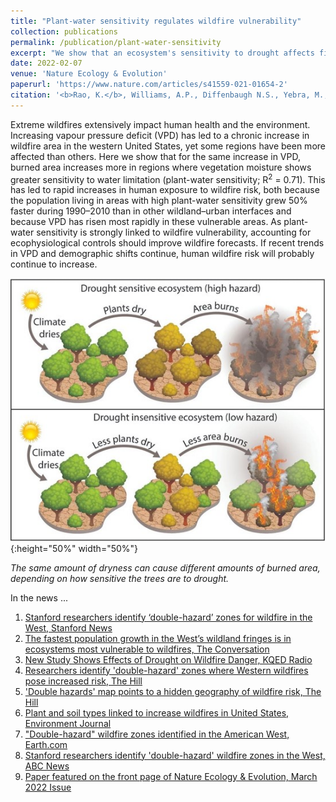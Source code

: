 ```yaml
---
title: "Plant-water sensitivity regulates wildfire vulnerability"
collection: publications
permalink: /publication/plant-water-sensitivity
excerpt: "We show that an ecosystem's sensitivity to drought affects fire hazard. "
date: 2022-02-07
venue: 'Nature Ecology & Evolution'
paperurl: 'https://www.nature.com/articles/s41559-021-01654-2'
citation: '<b>Rao, K.</b>, Williams, A.P., Diffenbaugh N.S., Yebra, M., & Konings, A.G. (2022). Plant-water sensitivity regulates wildfire vulnerability. <i>Nature Ecology & Evolution, </i>6, 332–339 (2022)'
---
```


Extreme wildfires extensively impact human health and the environment. Increasing vapour pressure deficit (VPD) has led to a chronic increase in wildfire area in the western United States, yet some regions have been more affected than others. Here we show that for the same increase in VPD, burned area increases more in regions where vegetation moisture shows greater sensitivity to water limitation (plant-water sensitivity; R<sup>2</sup> = 0.71). This has led to rapid increases in human exposure to wildfire risk, both because the population living in areas with high plant-water sensitivity grew 50% faster during 1990–2010 than in other wildland–urban interfaces and because VPD has risen most rapidly in these vulnerable areas. As plant-water sensitivity is strongly linked to wildfire vulnerability, accounting for ecophysiological controls should improve wildfire forecasts. If recent trends in VPD and demographic shifts continue, human wildfire risk will probably continue to increase.

![The same amount of dryness can cause different amounts of burned area, depending on how sensitive the trees are to drought.](/images/pws_overview.jpg){:height="50%" width="50%"}

_The same amount of dryness can cause different amounts of burned area, depending on how sensitive the trees are to drought._

In the news ...

1. <a href="https://news.stanford.edu/2022/02/07/wildfire-burn-area/" target="_blank">Stanford researchers identify ‘double-hazard’ zones for wildfire in the West, Stanford News</a>
1. <a href="https://theconversation.com/the-fastest-population-growth-in-the-wests-wildland-fringes-is-in-ecosystems-most-vulnerable-to-wildfires-173410" target="_blank">The fastest population growth in the West’s wildland fringes is in ecosystems most vulnerable to wildfires, The Conversation</a>
1. <a href="https://omny.fm/shows/kqed-segmented-audio/new-study-shows-effects-of-drought-on-wildfire-dan" target="_blank">New Study Shows Effects of Drought on Wildfire Danger, KQED Radio</a>
1. <a href="https://thehill.com/changing-america/sustainability/environment/593300-researchers-identify-double-hazard-zones-where" target="_blank">Researchers identify 'double-hazard' zones where Western wildfires pose increased risk, The Hill</a>
1. <a href="https://thehill.com/policy/equilibrium-sustainability/593508-double-hazards-map-points-to-areas-at-highest-risk-for" target="_blank">'Double hazards' map points to a hidden geography of wildfire risk, The Hill</a>
1. <a href="https://environmentjournal.online/articles/plant-and-soil-types-linked-to-increase-wildfires-in-united-states/" target="_blank">Plant and soil types linked to increase wildfires in United States, Environment Journal</a>
1. <a href="https://www.earth.com/news/double-hazard-wildfire-zones-identified-in-the-american-west/" target="_blank">"Double-hazard" wildfire zones identified in the American West, Earth.com</a>
1. <a href="https://abc7news.com/stanford-double-hazard-wildfire-west-zones-california-sierra-nevada/11568793/" target="_blank">Stanford researchers identify 'double-hazard' wildfire zones in the West, ABC News</a>
1. <a href="https://www.nature.com/natecolevol/volumes/6/issues/3" target="_blank">Paper featured on the front page of Nature Ecology & Evolution, March 2022 Issue</a>
